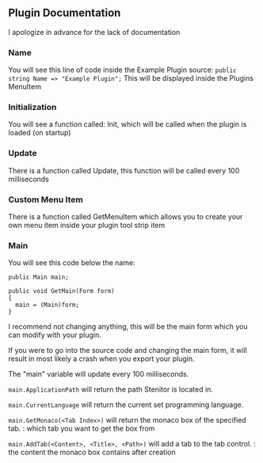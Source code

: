## Plugin Documentation

I apologize in advance for the lack of documentation 

### Name
You will see this line of code inside the Example Plugin source:
`public string Name => "Example Plugin";`
This will be displayed inside the Plugins MenuItem

### Initialization
You will see a function called: Init, which will be called when the plugin is loaded (on startup)

### Update
There is a function called Update, this function will be called every 100 milliseconds

### Custom Menu Item
There is a function called GetMenuItem which allows you to create your own menu item inside your plugin tool strip item

### Main
You will see this code below the name:

```
public Main main;

public void GetMain(Form form)
{
  main = (Main)form;
}
```

I recommend not changing anything,
this will be the main form which you can modify with your plugin.

If you were to go into the source code and changing the main form,
it will result in most likely a crash when you export your plugin.

The "main" variable will update every 100 milliseconds.

`main.ApplicationPath` will return the path Stenitor is located in.

`main.CurrentLanguage` will return the current set programming language.

`main.GetMonaco(<Tab Index>)` will return the monaco box of the specified tab.
<Tab Index>: which tab you want to get the box from

`main.AddTab(<Content>, <Title>, <Path>)` will add a tab to the tab control.
<Content>: the content the monaco box contains after creation
<Title>: the text of the tab item
<Path>: only used for python to know what file to execute

`main.GetText(<Tab Index>)` gets the text of the monaco box of the tab.
<Tab Index>: the index of what tab you want

`main.Run()` runs the script of the selected tab if its runnable.

`main.OpenFile()` opens the open file dialog for you to select what file to open.

`main.SaveFile()` opens the save file dialog for you to select where to save opened file.

`main.NewFile()` opens the save file dialog for you to select where to create a new file.

`main.ToggleFullscreen()` toggles fullscreen.
